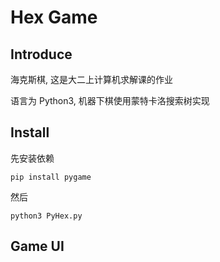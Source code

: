 # Hex Game

## Introduce

海克斯棋, 这是大二上计算机求解课的作业

语言为 Python3, 机器下棋使用蒙特卡洛搜索树实现

## Install

先安装依赖
```
pip install pygame
```

然后
```
python3 PyHex.py
```

## Game UI

